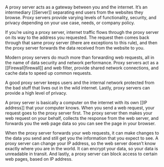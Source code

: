 A proxy server acts as a gateway between you and the internet. It’s an intermediary [[Server]] separating end users from the websites they browse. Proxy servers provide varying levels of functionality, security, and privacy depending on your use case, needs, or company policy.

If you’re using a proxy server, internet traffic flows through the proxy server on its way to the address you requested. The request then comes back through that same proxy server (there are exceptions to this rule), and then the proxy server forwards the data received from the website to you.

Modern proxy servers do much more than forwarding web requests, all in the name of data security and network performance. Proxy servers act as a [[Firewall|firewall]] and web filter, provide shared network connections, and cache data to speed up common requests. 

A good proxy server keeps users and the internal network protected from the bad stuff that lives out in the wild internet. Lastly, proxy servers can provide a high level of privacy.

A proxy server is basically a computer on the internet with its own [[IP address]] that your computer knows. When you send a web request, your request goes to the proxy server first. The proxy server then makes your web request on your behalf, collects the response from the web server, and forwards you the web page data so you can see the page in your browser.

When the proxy server forwards your web requests, it can make changes to the data you send and still get you the information that you expect to see. A proxy server can change your IP address, so the web server doesn’t know exactly where you are in the world. It can encrypt your data, so your data is unreadable in transit. And lastly, a proxy server can block access to certain web pages, based on IP address.